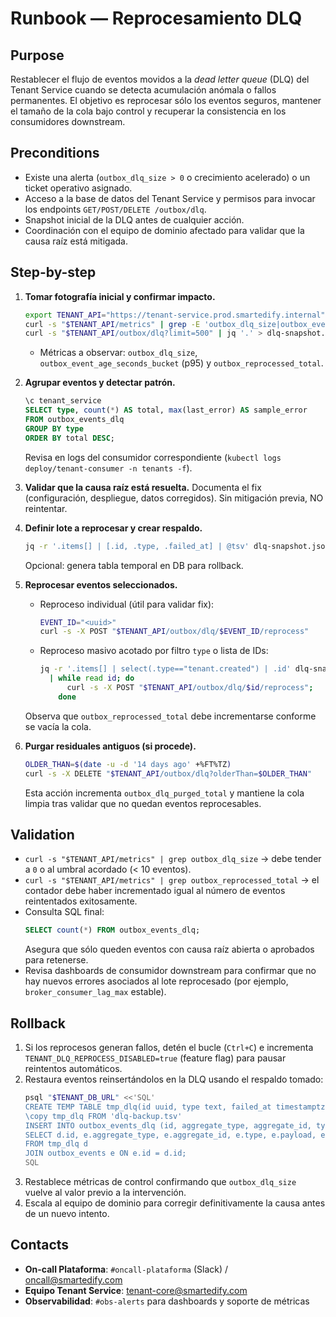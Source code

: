 # Runbook — Reprocesamiento DLQ

## Purpose
Restablecer el flujo de eventos movidos a la *dead letter queue* (DLQ) del Tenant Service cuando se detecta acumulación anómala o fallos permanentes. El objetivo es reprocesar sólo los eventos seguros, mantener el tamaño de la cola bajo control y recuperar la consistencia en los consumidores downstream.

## Preconditions
- Existe una alerta (`outbox_dlq_size > 0` o crecimiento acelerado) o un ticket operativo asignado.
- Acceso a la base de datos del Tenant Service y permisos para invocar los endpoints `GET/POST/DELETE /outbox/dlq`.
- Snapshot inicial de la DLQ antes de cualquier acción.
- Coordinación con el equipo de dominio afectado para validar que la causa raíz está mitigada.

## Step-by-step
1. **Tomar fotografía inicial y confirmar impacto.**
   ```bash
   export TENANT_API="https://tenant-service.prod.smartedify.internal"
   curl -s "$TENANT_API/metrics" | grep -E 'outbox_dlq_size|outbox_event_age_seconds'
   curl -s "$TENANT_API/outbox/dlq?limit=500" | jq '.' > dlq-snapshot.json
   ```
   - Métricas a observar: `outbox_dlq_size`, `outbox_event_age_seconds_bucket` (p95) y `outbox_reprocessed_total`.

2. **Agrupar eventos y detectar patrón.**
   ```sql
   \c tenant_service
   SELECT type, count(*) AS total, max(last_error) AS sample_error
   FROM outbox_events_dlq
   GROUP BY type
   ORDER BY total DESC;
   ```
   Revisa en logs del consumidor correspondiente (`kubectl logs deploy/tenant-consumer -n tenants -f`).

3. **Validar que la causa raíz está resuelta.** Documenta el fix (configuración, despliegue, datos corregidos). Sin mitigación previa, NO reintentar.

4. **Definir lote a reprocesar y crear respaldo.**
   ```bash
   jq -r '.items[] | [.id, .type, .failed_at] | @tsv' dlq-snapshot.json > dlq-backup.tsv
   ```
   Opcional: genera tabla temporal en DB para rollback.

5. **Reprocesar eventos seleccionados.**
   - Reproceso individual (útil para validar fix):
     ```bash
     EVENT_ID="<uuid>"
     curl -s -X POST "$TENANT_API/outbox/dlq/$EVENT_ID/reprocess"
     ```
   - Reproceso masivo acotado por filtro `type` o lista de IDs:
     ```bash
     jq -r '.items[] | select(.type=="tenant.created") | .id' dlq-snapshot.json \
       | while read id; do
           curl -s -X POST "$TENANT_API/outbox/dlq/$id/reprocess";
         done
     ```
   Observa que `outbox_reprocessed_total` debe incrementarse conforme se vacía la cola.

6. **Purgar residuales antiguos (si procede).**
   ```bash
   OLDER_THAN=$(date -u -d '14 days ago' +%FT%TZ)
   curl -s -X DELETE "$TENANT_API/outbox/dlq?olderThan=$OLDER_THAN"
   ```
   Esta acción incrementa `outbox_dlq_purged_total` y mantiene la cola limpia tras validar que no quedan eventos reprocesables.

## Validation
- `curl -s "$TENANT_API/metrics" | grep outbox_dlq_size` → debe tender a `0` o al umbral acordado (< 10 eventos).
- `curl -s "$TENANT_API/metrics" | grep outbox_reprocessed_total` → el contador debe haber incrementado igual al número de eventos reintentados exitosamente.
- Consulta SQL final:
  ```sql
  SELECT count(*) FROM outbox_events_dlq;
  ```
  Asegura que sólo queden eventos con causa raíz abierta o aprobados para retenerse.
- Revisa dashboards de consumidor downstream para confirmar que no hay nuevos errores asociados al lote reprocesado (por ejemplo, `broker_consumer_lag_max` estable).

## Rollback
1. Si los reprocesos generan fallos, detén el bucle (`Ctrl+C`) e incrementa `TENANT_DLQ_REPROCESS_DISABLED=true` (feature flag) para pausar reintentos automáticos.
2. Restaura eventos reinsertándolos en la DLQ usando el respaldo tomado:
   ```bash
   psql "$TENANT_DB_URL" <<'SQL'
   CREATE TEMP TABLE tmp_dlq(id uuid, type text, failed_at timestamptz);
   \copy tmp_dlq FROM 'dlq-backup.tsv'
   INSERT INTO outbox_events_dlq (id, aggregate_type, aggregate_id, type, payload, created_at, failed_at, last_error, retry_count, original_status, moved_reason)
   SELECT d.id, e.aggregate_type, e.aggregate_id, e.type, e.payload, e.created_at, NOW(), e.last_error, e.retry_count, 'failed_permanent', 'rollback'
   FROM tmp_dlq d
   JOIN outbox_events e ON e.id = d.id;
   SQL
   ```
3. Restablece métricas de control confirmando que `outbox_dlq_size` vuelve al valor previo a la intervención.
4. Escala al equipo de dominio para corregir definitivamente la causa antes de un nuevo intento.

## Contacts
- **On-call Plataforma**: `#oncall-plataforma` (Slack) / oncall@smartedify.com
- **Equipo Tenant Service**: tenant-core@smartedify.com
- **Observabilidad**: `#obs-alerts` para dashboards y soporte de métricas
